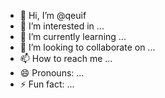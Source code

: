 - 👋 Hi, I’m @qeuif
- 👀 I’m interested in ...
- 🌱 I’m currently learning ...
- 💞️ I’m looking to collaborate on ...
- 📫 How to reach me ...
- 😄 Pronouns: ...
- ⚡ Fun fact: ...

<!---
qeuif/qeuif is a ✨ special ✨ repository because its `README.md` (this file) appears on your GitHub profile.
You can click the Preview link to take a look at your changes.
--->
